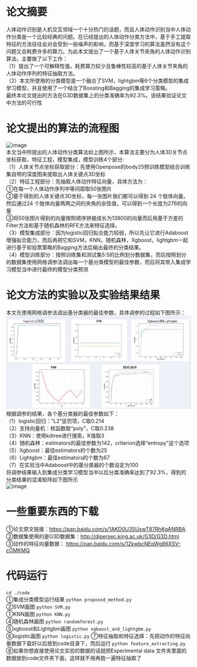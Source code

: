 # 论文摘要
人体动作识别是人机交互领域一个十分热门的话题，而且人体动作识别当中人体动作分类是一个比较经典的问题。在已经提出的人体动作分类方法中，基于手工提取特征的方法往往会对会受到一些噪声的影响，而基于深度学习的算法虽然没有这个问题又会耗费许多的算力。为此本文提出了一个基于人体关节夹角的人体动作识别算法，主要做了以下工作：  
（1）提出了一个可解释性强，耗费算力较少且鲁棒性较高的基于人体关节夹角的人体动作序列的特征抽取方法。  
（2）本文所使用的分类模型是一个融合了SVM，lightgbm等6个分类模型的集成学习模型，并且使用了一个结合了Boosting和Bagging的集成学习策略。  
最终本论文提出的方法在G3D数据集上的分类准确率为92.3%。该结果验证论文中方法的可行性  

# 论文提出的算法的流程图 
![image](https://github.com/ynwu838/Human-Action-Recognition-Algorithm-via-Human-Joint-Angle/blob/main/%E5%9B%BE%E7%89%87/602c46f727825cca6fbfb01fa5a40ce.png)  
本文当中所提出的人体动作分类算法如上图所示，本算法主要分为人体3D关节点坐标获取，特征工程，模型集成，模型训练4个部分:  
（1）人体关节点坐标获取部分：先使用Openpose的body25预训练模型结合训练集自带的深度图来提取出人体关键点3D坐标  
（2）特征工程部分：先抽取人体动作特征向量，具体方法为：  
       ①在每一个人体动作序列中等间距取50张图片  
       ②基于得到的人体关键点3D坐标，每一张图片我们都可以得到 24 个肢体向量。然后通过24 个肢体向量两两之间的夹角的余弦值，可以得到一个长度为276的向量  
       ③将50张图片得到的向量按照顺序拼接成长为13800的向量而后用基于方差的Filter方法和基于随机森林的RFE方法来特征选择。  
（3）模型集成部分：因为logistic回归拟合能力较弱，所以先让它进行Adaboost增强拟合能力，而后再把它和SVM，KNN，随机森林，Xgboost，lightgbm一起进行基于软投票策略的Bagging方法后输出最终的分类结果。    
（4）模型训练部分：按照训练集和测试集5:5的比例划分数据集，而后按照划分的数据集使用网格调参法调出每一个基分类模型的最佳参数，而后将其带入集成学习模型当中进行最终的模型分类预测  
# 论文方法的实验以及实验结果结果  
本文先使用网格调参法调出基分类器的最佳参数，具体调参的过程如下图所示：![image](https://github.com/ynwu838/Excellent-Graduation-project-in-STU/blob/main/%E5%9B%BE%E7%89%87/%E5%BE%AE%E4%BF%A1%E5%9B%BE%E7%89%87_20230628190416.png)  
根据调参的结果，各个基分类器的最佳参数如下：  
（1）logistic回归：“L2”惩罚项，C取0.214  
（2）支持向量机：核函数取“poly”，C取0.238  
（3）KNN：使用kdtree进行搜索，K值取3  
（4）随机森林：estimators的最佳参数为142，criterion选择“entropy”这个选项  
（5）Xgboost：最佳estimators的个数为25  
（6）Lightgbm：最佳estimators的个数为67  
（7）在实验当中Adaboost中的基分类器的个数设定为100  
将调参结果输入到集成分类学习模型当中以后分类准确率达到了92.3%，得到的分类结果的混淆矩阵如下图所示  
![image](https://github.com/ynwu838/Human-Action-Recognition-Algorithm-via-Human-Joint-Angle/blob/main/%E5%9B%BE%E7%89%87/%E5%9B%BE%E7%89%871.png) 

# 一些重要东西的下载
①论文原文链接：https://pan.baidu.com/s/1AKD0U35UxwT87RhKgANRBA  
②数据集使用的是G3D数据集：http://dipersec.king.ac.uk/G3D/G3D.html    
③动作的特征向量数据： https://pan.baidu.com/s/12kwbcNEpWg86XSV-cOMKMQ 
# 代码运行
 ```cd ./code```   
①集成分类模型运行结果  ```python proposed_method.py```   
②SVM画图  ```python SVM.py```   
①KNN画图  ```python KNN.py```   
④随机森林画图  ```python randomforest.py```   
⑤xgboost和Lightgbm画图  ```python xgboost_and_lightgbm.py```   
⑥logistic画图  ```python logistic.py```
⑦特征抽取和特征选择：先把动作的特征向量数据下载好以后放到code目录下，而后运行 ```python feature_extracting.py```  
⑧如果你想直接使用论文实验的数据的话就把Experimental data 文件夹里面的数据放到code文件夹下面，这样就不用再跑一遍特征抽取了

